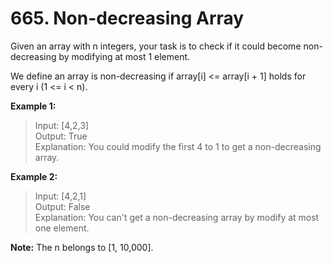 # 665. Non-decreasing Array

Given an array with n integers, your task is to check if it could become non-decreasing by modifying at most 1 element.

We define an array is non-decreasing if array[i] <= array[i + 1] holds for every i (1 <= i < n).

**Example 1:**

> Input: [4,2,3]  
Output: True  
Explanation: You could modify the first 4 to 1 to get a non-decreasing array.  

**Example 2:**

> Input: [4,2,1]  
Output: False  
Explanation: You can't get a non-decreasing array by modify at most one element.

**Note:** The n belongs to [1, 10,000].